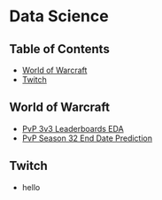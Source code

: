 # Data Science
## Table of Contents
* [World of Warcraft](https://github.com/trollmannen/Data-Science#world-of-warcraft)
* [Twitch](https://github.com/trollmannen/Data-Science#twitch)
## World of Warcraft
* [PvP 3v3 Leaderboards EDA](https://github.com/trollmannen/Data-Science/blob/main/WoW-PvP-3v3-Leaderboards-EDA.ipynb)
* [PvP Season 32 End Date Prediction](https://github.com/trollmannen/Data-Science/blob/main/WoW-PvP-Season-32-End-Date-Prediction.ipynb)
## Twitch
* hello
